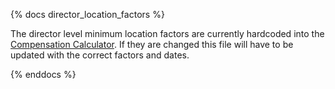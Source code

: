 {% docs director_location_factors %}

The director level minimum location factors are currently hardcoded into the [Compensation Calculator](https://gitlab.com/gitlab-com/people-group/peopleops-eng/compensation-calculator/-/blob/da9d7101eb332d43cf621c70d8cfa1c002b1ed9a/app/javascript/calculator/salary.vue#L129).  If they are changed this file will have to be updated with the correct factors and dates.

{% enddocs %}
